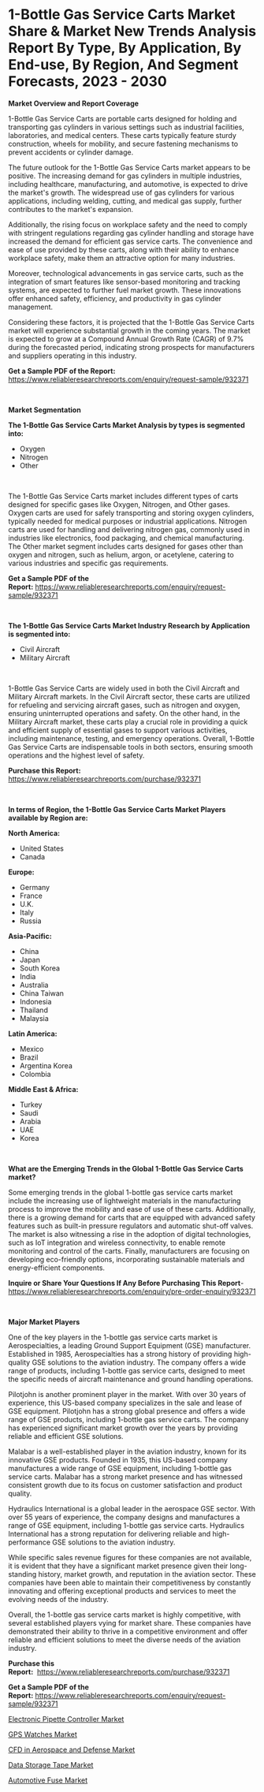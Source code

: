 <p><h1>1-Bottle Gas Service Carts Market Share & Market New Trends Analysis Report By Type, By Application, By End-use, By Region, And Segment Forecasts, 2023 - 2030</h1></p><p><strong>Market Overview and Report Coverage</strong></p>
<p><p>1-Bottle Gas Service Carts are portable carts designed for holding and transporting gas cylinders in various settings such as industrial facilities, laboratories, and medical centers. These carts typically feature sturdy construction, wheels for mobility, and secure fastening mechanisms to prevent accidents or cylinder damage.</p><p>The future outlook for the 1-Bottle Gas Service Carts market appears to be positive. The increasing demand for gas cylinders in multiple industries, including healthcare, manufacturing, and automotive, is expected to drive the market's growth. The widespread use of gas cylinders for various applications, including welding, cutting, and medical gas supply, further contributes to the market's expansion.</p><p>Additionally, the rising focus on workplace safety and the need to comply with stringent regulations regarding gas cylinder handling and storage have increased the demand for efficient gas service carts. The convenience and ease of use provided by these carts, along with their ability to enhance workplace safety, make them an attractive option for many industries.</p><p>Moreover, technological advancements in gas service carts, such as the integration of smart features like sensor-based monitoring and tracking systems, are expected to further fuel market growth. These innovations offer enhanced safety, efficiency, and productivity in gas cylinder management.</p><p>Considering these factors, it is projected that the 1-Bottle Gas Service Carts market will experience substantial growth in the coming years. The market is expected to grow at a Compound Annual Growth Rate (CAGR) of 9.7% during the forecasted period, indicating strong prospects for manufacturers and suppliers operating in this industry.</p></p>
<p><strong>Get a Sample PDF of the Report:</strong> <a href="https://www.reliableresearchreports.com/enquiry/request-sample/932371">https://www.reliableresearchreports.com/enquiry/request-sample/932371</a></p>
<p>&nbsp;</p>
<p><strong>Market Segmentation</strong></p>
<p><strong>The 1-Bottle Gas Service Carts Market Analysis by types is segmented into:</strong></p>
<p><ul><li>Oxygen</li><li>Nitrogen</li><li>Other</li></ul></p>
<p>&nbsp;</p>
<p><p>The 1-Bottle Gas Service Carts market includes different types of carts designed for specific gases like Oxygen, Nitrogen, and Other gases. Oxygen carts are used for safely transporting and storing oxygen cylinders, typically needed for medical purposes or industrial applications. Nitrogen carts are used for handling and delivering nitrogen gas, commonly used in industries like electronics, food packaging, and chemical manufacturing. The Other market segment includes carts designed for gases other than oxygen and nitrogen, such as helium, argon, or acetylene, catering to various industries and specific gas requirements.</p></p>
<p><strong>Get a Sample PDF of the Report:</strong>&nbsp;<a href="https://www.reliableresearchreports.com/enquiry/request-sample/932371">https://www.reliableresearchreports.com/enquiry/request-sample/932371</a></p>
<p>&nbsp;</p>
<p><strong>The 1-Bottle Gas Service Carts Market Industry Research by Application is segmented into:</strong></p>
<p><ul><li>Civil Aircraft</li><li>Military Aircraft</li></ul></p>
<p>&nbsp;</p>
<p><p>1-Bottle Gas Service Carts are widely used in both the Civil Aircraft and Military Aircraft markets. In the Civil Aircraft sector, these carts are utilized for refueling and servicing aircraft gases, such as nitrogen and oxygen, ensuring uninterrupted operations and safety. On the other hand, in the Military Aircraft market, these carts play a crucial role in providing a quick and efficient supply of essential gases to support various activities, including maintenance, testing, and emergency operations. Overall, 1-Bottle Gas Service Carts are indispensable tools in both sectors, ensuring smooth operations and the highest level of safety.</p></p>
<p><strong>Purchase this Report:</strong>&nbsp; <a href="https://www.reliableresearchreports.com/purchase/932371">https://www.reliableresearchreports.com/purchase/932371</a></p>
<p>&nbsp;</p>
<p><strong>In terms of Region, the 1-Bottle Gas Service Carts Market Players available by Region are:</strong></p>
<p>
    <p> <strong> North America: </strong>
        <ul>
            <li>United States</li>
            <li>Canada</li>
        </ul>
        </p> 
    <p> <strong> Europe: </strong>
        <ul>
            <li>Germany</li>
            <li>France</li>
            <li>U.K.</li>
            <li>Italy</li>
            <li>Russia</li>
        </ul>
        </p> 
    <p> <strong> Asia-Pacific: </strong>
        <ul>
            <li>China</li>
            <li>Japan</li>
            <li>South Korea</li>
            <li>India</li>
            <li>Australia</li>
            <li>China Taiwan</li>
            <li>Indonesia</li>
            <li>Thailand</li>
            <li>Malaysia</li>
        </ul>
        </p> 
    <p> <strong> Latin America: </strong>
        <ul>
            <li>Mexico</li>
            <li>Brazil</li>
            <li>Argentina Korea</li>
            <li>Colombia</li>
        </ul>
        </p> 
    <p> <strong> Middle East & Africa: </strong>
        <ul>
            <li>Turkey</li>
            <li>Saudi</li>
            <li>Arabia</li>
            <li>UAE</li>
            <li>Korea</li>
        </ul>
    </p>
    </p>
<p>&nbsp;</p>
<p><strong>What are the Emerging Trends in the Global 1-Bottle Gas Service Carts market?</strong></p>
<p><p>Some emerging trends in the global 1-bottle gas service carts market include the increasing use of lightweight materials in the manufacturing process to improve the mobility and ease of use of these carts. Additionally, there is a growing demand for carts that are equipped with advanced safety features such as built-in pressure regulators and automatic shut-off valves. The market is also witnessing a rise in the adoption of digital technologies, such as IoT integration and wireless connectivity, to enable remote monitoring and control of the carts. Finally, manufacturers are focusing on developing eco-friendly options, incorporating sustainable materials and energy-efficient components.</p></p>
<p><strong>Inquire or Share Your Questions If Any Before Purchasing This Report</strong>- <a href="https://www.reliableresearchreports.com/enquiry/pre-order-enquiry/932371">https://www.reliableresearchreports.com/enquiry/pre-order-enquiry/932371</a></p>
<p>&nbsp;</p>
<p><strong>Major Market Players</strong></p>
<p><p>One of the key players in the 1-bottle gas service carts market is Aerospecialties, a leading Ground Support Equipment (GSE) manufacturer. Established in 1985, Aerospecialties has a strong history of providing high-quality GSE solutions to the aviation industry. The company offers a wide range of products, including 1-bottle gas service carts, designed to meet the specific needs of aircraft maintenance and ground handling operations.</p><p>Pilotjohn is another prominent player in the market. With over 30 years of experience, this US-based company specializes in the sale and lease of GSE equipment. Pilotjohn has a strong global presence and offers a wide range of GSE products, including 1-bottle gas service carts. The company has experienced significant market growth over the years by providing reliable and efficient GSE solutions.</p><p>Malabar is a well-established player in the aviation industry, known for its innovative GSE products. Founded in 1935, this US-based company manufactures a wide range of GSE equipment, including 1-bottle gas service carts. Malabar has a strong market presence and has witnessed consistent growth due to its focus on customer satisfaction and product quality.</p><p>Hydraulics International is a global leader in the aerospace GSE sector. With over 55 years of experience, the company designs and manufactures a range of GSE equipment, including 1-bottle gas service carts. Hydraulics International has a strong reputation for delivering reliable and high-performance GSE solutions to the aviation industry.</p><p>While specific sales revenue figures for these companies are not available, it is evident that they have a significant market presence given their long-standing history, market growth, and reputation in the aviation sector. These companies have been able to maintain their competitiveness by constantly innovating and offering exceptional products and services to meet the evolving needs of the industry.</p><p>Overall, the 1-bottle gas service carts market is highly competitive, with several established players vying for market share. These companies have demonstrated their ability to thrive in a competitive environment and offer reliable and efficient solutions to meet the diverse needs of the aviation industry.</p></p>
<p><strong>Purchase this Report:</strong>&nbsp;&nbsp;<a href="https://www.reliableresearchreports.com/purchase/932371">https://www.reliableresearchreports.com/purchase/932371</a></p>
<p></p>
<p><strong>Get a Sample PDF of the Report:</strong>&nbsp;<a href="https://www.reliableresearchreports.com/enquiry/request-sample/932371">https://www.reliableresearchreports.com/enquiry/request-sample/932371</a></p>
<p><p><a href="https://medium.com/@magaliortiz1955/electronic-pipette-controller-market-size-growth-forecast-2023-2030-f5c3b38f2981">Electronic Pipette Controller Market</a></p><p><a href="https://www.reportprime.com/gps-watches-r1142">GPS Watches Market</a></p><p><a href="https://issuu.com/reportprime-2/docs/cfd-in-aerospace-and-defense-market-size-2030.pptx?fr=xKAE9_zU1NQ">CFD in Aerospace and Defense Market</a></p><p><a href="https://www.reportprime.com/data-storage-tape-r1143">Data Storage Tape Market</a></p><p><a href="https://www.linkedin.com/pulse/automotive-fuse-market-research-report-provides-thorough-frmne/">Automotive Fuse Market</a></p></p>